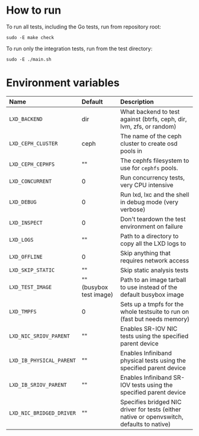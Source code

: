 # How to run

To run all tests, including the Go tests, run from repository root:

    sudo -E make check

To run only the integration tests, run from the test directory:

    sudo -E ./main.sh

# Environment variables

Name                           | Default                   | Description
:--                            | :---                      | :----------
`LXD_BACKEND`                  | dir                       | What backend to test against (btrfs, ceph, dir, lvm, zfs, or random)
`LXD_CEPH_CLUSTER`             | ceph                      | The name of the ceph cluster to create osd pools in
`LXD_CEPH_CEPHFS`              | ""                        | The cephfs filesystem to use for `cephfs` pools.
`LXD_CONCURRENT`               | 0                         | Run concurrency tests, very CPU intensive
`LXD_DEBUG`                    | 0                         | Run lxd, lxc and the shell in debug mode (very verbose)
`LXD_INSPECT`                  | 0                         | Don't teardown the test environment on failure
`LXD_LOGS `                    | ""                        | Path to a directory to copy all the LXD logs to
`LXD_OFFLINE`                  | 0                         | Skip anything that requires network access
`LXD_SKIP_STATIC`              | ""                        | Skip static analysis tests
`LXD_TEST_IMAGE`               | "" (busybox test image)   | Path to an image tarball to use instead of the default busybox image
`LXD_TMPFS`                    | 0                         | Sets up a tmpfs for the whole testsuite to run on (fast but needs memory)
`LXD_NIC_SRIOV_PARENT`         | ""                        | Enables SR-IOV NIC tests using the specified parent device
`LXD_IB_PHYSICAL_PARENT`       | ""                        | Enables Infiniband physical tests using the specified parent device
`LXD_IB_SRIOV_PARENT`          | ""                        | Enables Infiniband SR-IOV tests using the specified parent device
`LXD_NIC_BRIDGED_DRIVER`       | ""                        | Specifies bridged NIC driver for tests (either native or openvswitch, defaults to native)

